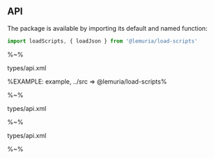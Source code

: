 ## API

The package is available by importing its default and named function:

```js
import loadScripts, { loadJson } from '@lemuria/load-scripts'
```

%~%

<typedef name="loadScripts" noArgTypesInToc>types/api.xml</typedef>

%EXAMPLE: example, ../src => @lemuria/load-scripts%
<!-- %FORK example% -->

%~%

<typedef name="loadJSON" noArgTypesInToc>types/api.xml</typedef>

<!-- %EXAMPLE: example, ../src => @lemuria/load-scripts% -->
<!-- %FORK example% -->

%~%

<typedef name="loadStyle" noArgTypesInToc>types/api.xml</typedef>

%~%